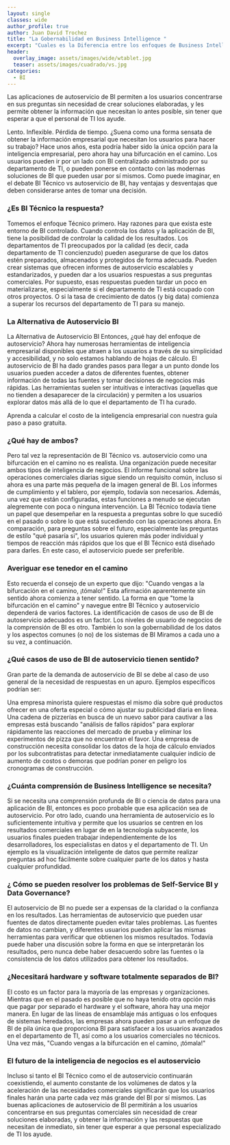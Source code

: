 ```yaml
---
layout: single
classes: wide
author_profile: true
author: Juan David Trochez
title: "La Gobernabilidad en Business Intelligence "
excerpt: "Cuales es la Diferencia entre los enfoques de Business Intelligence Tecnico y Autoservicio "
header:
  overlay_image: assets/images/wide/wtablet.jpg
  teaser: assets/images/cuadrado/vs.jpg
categories:
  - BI
---
```


Las aplicaciones de autoservicio de BI permiten a los usuarios concentrarse en sus preguntas sin necesidad de crear soluciones elaboradas, y les permite obtener la información que necesitan lo antes posible, sin tener que esperar a que el personal de TI los ayude.

Lento. Inflexible. Pérdida de tiempo. ¿Suena como una forma sensata de obtener la información empresarial que necesitan los usuarios para hacer su trabajo? Hace unos años, esta podría haber sido la única opción para la inteligencia empresarial, pero ahora hay una bifurcación en el camino. Los usuarios pueden ir por un lado con BI centralizado administrado por su departamento de TI, o pueden ponerse en contacto con las modernas soluciones de BI que pueden usar por sí mismos. Como puede imaginar, en el debate BI Técnico vs autoservicio de BI, hay ventajas y desventajas que deben considerarse antes de tomar una decisión.

### ¿Es BI Técnico la respuesta?

Tomemos el enfoque Técnico primero. Hay razones para que exista este entorno de BI controlado. Cuando controla los datos y la aplicación de BI, tiene la posibilidad de controlar la calidad de los resultados. Los departamentos de TI preocupados por la calidad (es decir, cada departamento de TI concienzudo) pueden asegurarse de que los datos estén preparados, almacenados y protegidos de forma adecuada. Pueden crear sistemas que ofrecen informes de autoservicio escalables y estandarizados, y pueden dar a los usuarios respuestas a sus preguntas comerciales. Por supuesto, esas respuestas pueden tardar un poco en materializarse, especialmente si el departamento de TI está ocupado con otros proyectos. O si la tasa de crecimiento de datos (y big data) comienza a superar los recursos del departamento de TI para su manejo.

### La Alternativa de Autoservicio BI
La Alternativa de Autoservicio BI
Entonces, ¿qué hay del enfoque de autoservicio? Ahora hay numerosas herramientas de inteligencia empresarial disponibles que atraen a los usuarios a través de su simplicidad y accesibilidad, y no solo estamos hablando de hojas de cálculo. El autoservicio de BI ha dado grandes pasos para llegar a un punto donde los usuarios pueden acceder a datos de diferentes fuentes, obtener información de todas las fuentes y tomar decisiones de negocios más rápidas. Las herramientas suelen ser intuitivas e interactivas (aquellas que no tienden a desaparecer de la circulación) y permiten a los usuarios explorar datos más allá de lo que el departamento de TI ha curado.

Aprenda a calcular el costo de la inteligencia empresarial con nuestra guía paso a paso gratuita.

### ¿Qué hay de ambos?
Pero tal vez la representación de BI Técnico vs. autoservicio como una bifurcación en el camino no es realista. Una organización puede necesitar ambos tipos de inteligencia de negocios. El informe funcional sobre las operaciones comerciales diarias sigue siendo un requisito común, incluso si ahora es una parte más pequeña de la imagen general de BI. Los informes de cumplimiento y el tablero, por ejemplo, todavía son necesarios. Además, una vez que están configuradas, estas funciones a menudo se ejecutan alegremente con poca o ninguna intervención. La BI Técnico todavía tiene un papel que desempeñar en la respuesta a preguntas sobre lo que sucedió en el pasado o sobre lo que está sucediendo con las operaciones ahora. En comparación, para preguntas sobre el futuro, especialmente las preguntas de estilo "qué pasaría si", los usuarios quieren más poder individual y tiempos de reacción más rápidos que los que el BI Técnico está diseñado para darles. En este caso, el autoservicio puede ser preferible.

### Averiguar ese tenedor en el camino
Esto recuerda el consejo de un experto que dijo: "Cuando vengas a la bifurcación en el camino, ¡tómalo!" Esta afirmación aparentemente sin sentido ahora comienza a tener sentido. La forma en que "tome la bifurcación en el camino" y navegue entre BI Técnico y autoservicio dependerá de varios factores. La identificación de casos de uso de BI de autoservicio adecuados es un factor. Los niveles de usuario de negocios de la comprensión de BI es otro. También lo son la gobernabilidad de los datos y los aspectos comunes (o no) de los sistemas de BI Miramos a cada uno a su vez, a continuación.

### ¿Qué casos de uso de BI de autoservicio tienen sentido?
Gran parte de la demanda de autoservicio de BI se debe al caso de uso general de la necesidad de respuestas en un apuro. Ejemplos específicos podrían ser:

Una empresa minorista quiere respuestas el mismo día sobre qué productos ofrecer en una oferta especial o cómo ajustar su publicidad diaria en línea.
Una cadena de pizzerías en busca de un nuevo sabor para cautivar a las empresas está buscando "análisis de fallos rápidos" para explorar rápidamente las reacciones del mercado de prueba y eliminar los experimentos de pizza que no encuentran el favor.
Una empresa de construcción necesita consolidar los datos de la hoja de cálculo enviados por los subcontratistas para detectar inmediatamente cualquier indicio de aumento de costos o demoras que podrían poner en peligro los cronogramas de construcción.

### ¿Cuánta comprensión de Business Intelligence se necesita?
Si se necesita una comprensión profunda de BI o ciencia de datos para una aplicación de BI, entonces es poco probable que esa aplicación sea de autoservicio. Por otro lado, cuando una herramienta de autoservicio es lo suficientemente intuitiva y permite que los usuarios se centren en los resultados comerciales en lugar de en la tecnología subyacente, los usuarios finales pueden trabajar independientemente de los desarrolladores, los especialistas en datos y el departamento de TI. Un ejemplo es la visualización inteligente de datos que permite realizar preguntas ad hoc fácilmente sobre cualquier parte de los datos y hasta cualquier profundidad.

### ¿ Cómo se pueden resolver los problemas de Self-Service BI y Data Governance?
El autoservicio de BI no puede ser a expensas de la claridad o la confianza en los resultados. Las herramientas de autoservicio que pueden usar fuentes de datos directamente pueden evitar tales problemas. Las fuentes de datos no cambian, y diferentes usuarios pueden aplicar las mismas herramientas para verificar que obtienen los mismos resultados. Todavía puede haber una discusión sobre la forma en que se interpretarán los resultados, pero nunca debe haber desacuerdo sobre las fuentes o la consistencia de los datos utilizados para obtener los resultados.

### ¿Necesitará hardware y software totalmente separados de BI?
El costo es un factor para la mayoría de las empresas y organizaciones. Mientras que en el pasado es posible que no haya tenido otra opción más que pagar por separado el hardware y el software, ahora hay una mejor manera. En lugar de las líneas de ensamblaje más antiguas o los enfoques de sistemas heredados, las empresas ahora pueden pasar a un enfoque de BI de pila única que proporciona BI para satisfacer a los usuarios avanzados en el departamento de TI, así como a los usuarios comerciales no técnicos. Una vez más, "Cuando vengas a la bifurcación en el camino, ¡tómala!"

### El futuro de la inteligencia de negocios es el autoservicio
Incluso si tanto el BI Técnico como el de autoservicio continuarán coexistiendo, el aumento constante de los volúmenes de datos y la aceleración de las necesidades comerciales significarán que los usuarios finales harán una parte cada vez más grande del BI por sí mismos. Las buenas aplicaciones de autoservicio de BI permitirán a los usuarios concentrarse en sus preguntas comerciales sin necesidad de crear soluciones elaboradas, y obtener la información y las respuestas que necesitan de inmediato, sin tener que esperar a que personal especializado de TI los ayude.
